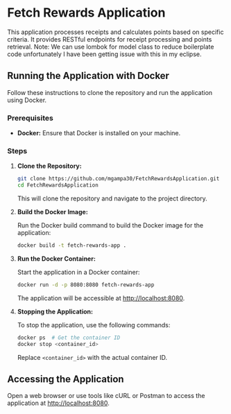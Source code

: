 # Fetch Rewards Application

This application processes receipts and calculates points based on specific criteria. It provides RESTful endpoints for receipt processing and points retrieval.
Note: We can use lombok for model class to reduce boilerplate code unfortunately I have been getting issue with this in my eclipse.

## Running the Application with Docker

Follow these instructions to clone the repository and run the application using Docker.

### Prerequisites

- **Docker:** Ensure that Docker is installed on your machine.

### Steps

1. **Clone the Repository:**

    ```bash
    git clone https://github.com/mgampa30/FetchRewardsApplication.git
    cd FetchRewardsApplication
    ```

    This will clone the repository and navigate to the project directory.

2. **Build the Docker Image:**

    Run the Docker build command to build the Docker image for the application:

    ```bash
    docker build -t fetch-rewards-app .
    ```

3. **Run the Docker Container:**

    Start the application in a Docker container:

    ```bash
    docker run -d -p 8080:8080 fetch-rewards-app
    ```

    The application will be accessible at [http://localhost:8080](http://localhost:8080).

4. **Stopping the Application:**

    To stop the application, use the following commands:

    ```bash
    docker ps  # Get the container ID
    docker stop <container_id>
    ```

    Replace `<container_id>` with the actual container ID.

## Accessing the Application

Open a web browser or use tools like cURL or Postman to access the application at [http://localhost:8080](http://localhost:8080).
